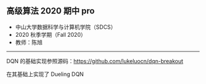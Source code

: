 ## 高级算法 2020 期中 pro

+ 中山大学数据科学与计算机学院（SDCS）
+ 2020 秋季学期（Fall 2020）
+ 教师：陈旭
  
***

DQN 的基础实现参照源码：https://github.com/lukeluocn/dqn-breakout

在其基础上实现了 Dueling DQN